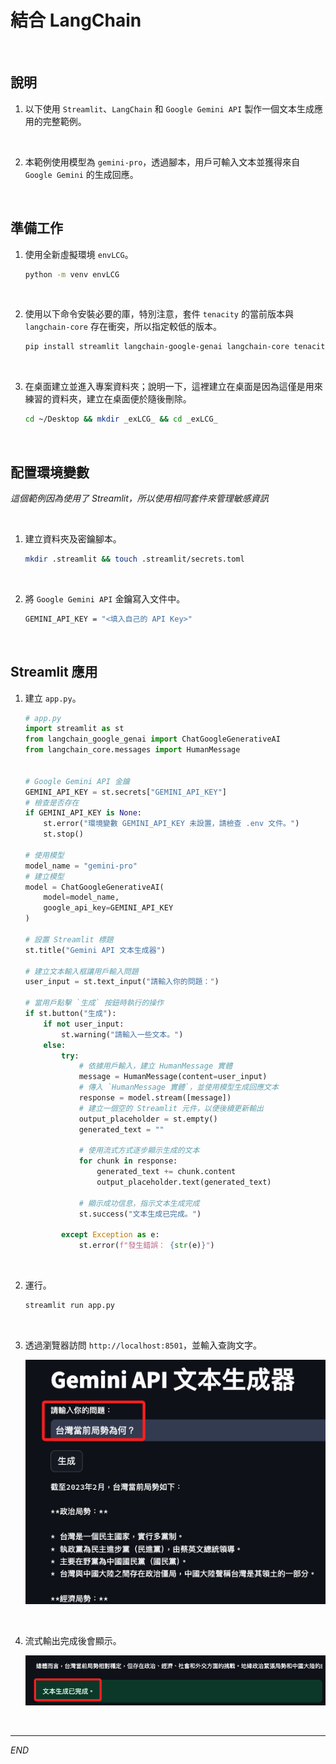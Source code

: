 # 結合 LangChain

<br>

## 說明

1. 以下使用 `Streamlit`、`LangChain` 和 `Google Gemini API` 製作一個文本生成應用的完整範例。

<br>

2. 本範例使用模型為 `gemini-pro`，透過腳本，用戶可輸入文本並獲得來自 `Google Gemini` 的生成回應。

<br>

## 準備工作

1. 使用全新虛擬環境 `envLCG`。

    ```bash
    python -m venv envLCG
    ```

<br>

2. 使用以下命令安裝必要的庫，特別注意，套件 `tenacity` 的當前版本與 `langchain-core` 存在衝突，所以指定較低的版本。

    ```bash
    pip install streamlit langchain-google-genai langchain-core tenacity==8.3.0
    ```

<br>

3. 在桌面建立並進入專案資料夾；說明一下，這裡建立在桌面是因為這僅是用來練習的資料夾，建立在桌面便於隨後刪除。

    ```bash
    cd ~/Desktop && mkdir _exLCG_ && cd _exLCG_
    ```

<br>

## 配置環境變數

_這個範例因為使用了 Streamlit，所以使用相同套件來管理敏感資訊_

<br>

1. 建立資料夾及密鑰腳本。

    ```bash
    mkdir .streamlit && touch .streamlit/secrets.toml
    ```

<br>

2. 將 `Google Gemini API` 金鑰寫入文件中。

    ```bash
    GEMINI_API_KEY = "<填入自己的 API Key>"
    ```

<br>

## Streamlit 應用

1. 建立 `app.py`。

    ```python
    # app.py
    import streamlit as st
    from langchain_google_genai import ChatGoogleGenerativeAI
    from langchain_core.messages import HumanMessage


    # Google Gemini API 金鑰
    GEMINI_API_KEY = st.secrets["GEMINI_API_KEY"]
    # 檢查是否存在
    if GEMINI_API_KEY is None:
        st.error("環境變數 GEMINI_API_KEY 未設置，請檢查 .env 文件。")
        st.stop()

    # 使用模型
    model_name = "gemini-pro"
    # 建立模型
    model = ChatGoogleGenerativeAI(
        model=model_name,
        google_api_key=GEMINI_API_KEY
    )

    # 設置 Streamlit 標題
    st.title("Gemini API 文本生成器")

    # 建立文本輸入框讓用戶輸入問題
    user_input = st.text_input("請輸入你的問題：")

    # 當用戶點擊 `生成` 按鈕時執行的操作
    if st.button("生成"):
        if not user_input:
            st.warning("請輸入一些文本。")
        else:
            try:
                # 依據用戶輸入，建立 HumanMessage 實體
                message = HumanMessage(content=user_input)
                # 傳入 `HumanMessage 實體`，並使用模型生成回應文本
                response = model.stream([message])
                # 建立一個空的 Streamlit 元件，以便後續更新輸出
                output_placeholder = st.empty()
                generated_text = ""

                # 使用流式方式逐步顯示生成的文本
                for chunk in response:
                    generated_text += chunk.content
                    output_placeholder.text(generated_text)

                # 顯示成功信息，指示文本生成完成
                st.success("文本生成已完成。")

            except Exception as e:
                st.error(f"發生錯誤： {str(e)}")
    ```

<br>

2. 運行。

    ```bash
    streamlit run app.py
    ```

<br>

3. 透過瀏覽器訪問 `http://localhost:8501`，並輸入查詢文字。

    ![](images/img_03.png)

<br>

4. 流式輸出完成後會顯示。

    ![](images/img_04.png)

<br>

___

_END_
